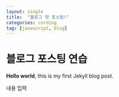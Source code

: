 ```yaml
---
layout: single
title:  "블로그 첫 포스팅!"
categories: cording
tag: [javascript, blog]
---
```


# 블로그 포스팅 연습

**Hello world**, this is my first Jekyll blog post.

내용 입력
